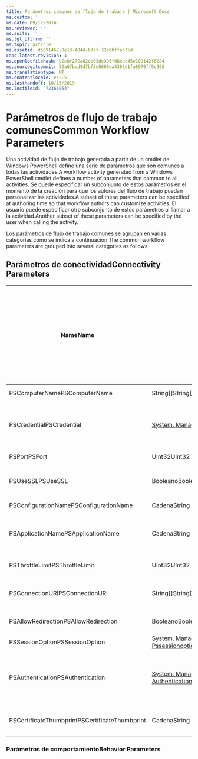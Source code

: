 ```yaml
---
title: Parámetros comunes de flujo de trabajo | Microsoft Docs
ms.custom: ''
ms.date: 09/12/2016
ms.reviewer: ''
ms.suite: ''
ms.tgt_pltfrm: ''
ms.topic: article
ms.assetid: d5891467-8e13-484d-b7af-32e6bffab35d
caps.latest.revision: 4
ms.openlocfilehash: b2e8f272a82ee03de306fd8eac45e109142f6284
ms.sourcegitcommit: 52a67bcd9d7bf3e8600ea4302d1fa8970ff9c998
ms.translationtype: MT
ms.contentlocale: es-ES
ms.lasthandoff: 10/15/2019
ms.locfileid: "72366054"
---
```

# <a name="common-workflow-parameters"></a><span data-ttu-id="a6c19-102">Parámetros de flujo de trabajo comunes</span><span class="sxs-lookup"><span data-stu-id="a6c19-102">Common Workflow Parameters</span></span>

<span data-ttu-id="a6c19-103">Una actividad de flujo de trabajo generada a partir de un cmdlet de Windows PowerShell define una serie de parámetros que son comunes a todas las actividades.</span><span class="sxs-lookup"><span data-stu-id="a6c19-103">A workflow activity generated from a Windows PowerShell cmdlet  defines a number of parameters that common to all activities.</span></span> <span data-ttu-id="a6c19-104">Se puede especificar un subconjunto de estos parámetros en el momento de la creación para que los autores del flujo de trabajo puedan personalizar las actividades.</span><span class="sxs-lookup"><span data-stu-id="a6c19-104">A subset of these parameters can be specified at authoring time so that workflow authors can customize activities.</span></span> <span data-ttu-id="a6c19-105">El usuario puede especificar otro subconjunto de estos parámetros al llamar a la actividad.</span><span class="sxs-lookup"><span data-stu-id="a6c19-105">Another subset of these parameters can be specified by the user when calling the activity.</span></span>

<span data-ttu-id="a6c19-106">Los parámetros de flujo de trabajo comunes se agrupan en varias categorías como se indica a continuación.</span><span class="sxs-lookup"><span data-stu-id="a6c19-106">The common workflow parameters are grouped into several categories as follows.</span></span>

## <a name="connectivity-parameters"></a><span data-ttu-id="a6c19-107">Parámetros de conectividad</span><span class="sxs-lookup"><span data-stu-id="a6c19-107">Connectivity Parameters</span></span>

|<span data-ttu-id="a6c19-108">Name</span><span class="sxs-lookup"><span data-stu-id="a6c19-108">Name</span></span>|<span data-ttu-id="a6c19-109">Tipo</span><span class="sxs-lookup"><span data-stu-id="a6c19-109">Type</span></span>|<span data-ttu-id="a6c19-110">Descripción</span><span class="sxs-lookup"><span data-stu-id="a6c19-110">Description</span></span>|<span data-ttu-id="a6c19-111">¿Se puede especificar el usuario final en tiempo de ejecución?</span><span class="sxs-lookup"><span data-stu-id="a6c19-111">Can be specified by end user at execution time?</span></span>|<span data-ttu-id="a6c19-112">¿Se puede especificar mediante el autor del flujo de trabajo en el momento de la creación?</span><span class="sxs-lookup"><span data-stu-id="a6c19-112">Can be specified by workflow author at authoring time?</span></span>|<span data-ttu-id="a6c19-113">¿Se puede especificar mediante el autor del flujo de trabajo en la creación de instancias?</span><span class="sxs-lookup"><span data-stu-id="a6c19-113">Can be specified by workflow author at instantiation?</span></span>|
|----------|----------|-----------------|-----------------------------------------------------|------------------------------------------------------------|-----------------------------------------------------------|
|<span data-ttu-id="a6c19-114">PSComputerName</span><span class="sxs-lookup"><span data-stu-id="a6c19-114">PSComputerName</span></span>|<span data-ttu-id="a6c19-115">String[]</span><span class="sxs-lookup"><span data-stu-id="a6c19-115">String[]</span></span>|<span data-ttu-id="a6c19-116">Una lista de nombres de equipo para los que se van a iniciar trabajos.</span><span class="sxs-lookup"><span data-stu-id="a6c19-116">A list of computer names for which to launch jobs.</span></span>|<span data-ttu-id="a6c19-117">Sí</span><span class="sxs-lookup"><span data-stu-id="a6c19-117">Yes</span></span>|<span data-ttu-id="a6c19-118">Sí</span><span class="sxs-lookup"><span data-stu-id="a6c19-118">Yes</span></span>|<span data-ttu-id="a6c19-119">Sí</span><span class="sxs-lookup"><span data-stu-id="a6c19-119">Yes</span></span>|
|<span data-ttu-id="a6c19-120">PSCredential</span><span class="sxs-lookup"><span data-stu-id="a6c19-120">PSCredential</span></span>|[<span data-ttu-id="a6c19-121">System. Management. Automation. PSCredential</span><span class="sxs-lookup"><span data-stu-id="a6c19-121">System.Management.Automation.PSCredential</span></span>](/dotnet/api/System.Management.Automation.PSCredential)|<span data-ttu-id="a6c19-122">Credencial de autenticación que se va a usar para iniciar sesión en los equipos especificados por el parámetro PSComputerName.</span><span class="sxs-lookup"><span data-stu-id="a6c19-122">The authentication credential to use to login to the computers specified by the PSComputerName parameter.</span></span> <span data-ttu-id="a6c19-123">Este parámetro es válido solo si se especifica PSComputerName.</span><span class="sxs-lookup"><span data-stu-id="a6c19-123">This parameter is valid only if PSComputerName is specified.</span></span>|<span data-ttu-id="a6c19-124">Sí</span><span class="sxs-lookup"><span data-stu-id="a6c19-124">Yes</span></span>|<span data-ttu-id="a6c19-125">Sí</span><span class="sxs-lookup"><span data-stu-id="a6c19-125">Yes</span></span>|<span data-ttu-id="a6c19-126">Sí</span><span class="sxs-lookup"><span data-stu-id="a6c19-126">Yes</span></span>|
|<span data-ttu-id="a6c19-127">PSPort</span><span class="sxs-lookup"><span data-stu-id="a6c19-127">PSPort</span></span>|<span data-ttu-id="a6c19-128">UInt32</span><span class="sxs-lookup"><span data-stu-id="a6c19-128">UInt32</span></span>|<span data-ttu-id="a6c19-129">Puerto que se va a utilizar para ejecutar el flujo de trabajo.</span><span class="sxs-lookup"><span data-stu-id="a6c19-129">The port to be used to run the workflow.</span></span>|<span data-ttu-id="a6c19-130">Sí</span><span class="sxs-lookup"><span data-stu-id="a6c19-130">Yes</span></span>|<span data-ttu-id="a6c19-131">Sí</span><span class="sxs-lookup"><span data-stu-id="a6c19-131">Yes</span></span>|<span data-ttu-id="a6c19-132">Sí</span><span class="sxs-lookup"><span data-stu-id="a6c19-132">Yes</span></span>|
|<span data-ttu-id="a6c19-133">PSUseSSL</span><span class="sxs-lookup"><span data-stu-id="a6c19-133">PSUseSSL</span></span>|<span data-ttu-id="a6c19-134">Booleano</span><span class="sxs-lookup"><span data-stu-id="a6c19-134">Boolean</span></span>|<span data-ttu-id="a6c19-135">Use el protocolo Capa de sockets seguros (SSL) para establecer una conexión segura con el equipo remoto para ejecutar el flujo de trabajo.</span><span class="sxs-lookup"><span data-stu-id="a6c19-135">Use Secure Sockets Layer (SSL) protocol to establish a secure connection to the remote computer to run the workflow.</span></span>|<span data-ttu-id="a6c19-136">Sí</span><span class="sxs-lookup"><span data-stu-id="a6c19-136">Yes</span></span>|<span data-ttu-id="a6c19-137">Sí</span><span class="sxs-lookup"><span data-stu-id="a6c19-137">Yes</span></span>|<span data-ttu-id="a6c19-138">Sí</span><span class="sxs-lookup"><span data-stu-id="a6c19-138">Yes</span></span>|
|<span data-ttu-id="a6c19-139">PSConfigurationName</span><span class="sxs-lookup"><span data-stu-id="a6c19-139">PSConfigurationName</span></span>|<span data-ttu-id="a6c19-140">Cadena</span><span class="sxs-lookup"><span data-stu-id="a6c19-140">String</span></span>|<span data-ttu-id="a6c19-141">La configuración de sesión utilizada para ejecutar el flujo de trabajo.</span><span class="sxs-lookup"><span data-stu-id="a6c19-141">The session configuration used to run the workflow.</span></span>|<span data-ttu-id="a6c19-142">Sí</span><span class="sxs-lookup"><span data-stu-id="a6c19-142">Yes</span></span>|<span data-ttu-id="a6c19-143">Sí</span><span class="sxs-lookup"><span data-stu-id="a6c19-143">Yes</span></span>|<span data-ttu-id="a6c19-144">Sí</span><span class="sxs-lookup"><span data-stu-id="a6c19-144">Yes</span></span>|
|<span data-ttu-id="a6c19-145">PSApplicationName</span><span class="sxs-lookup"><span data-stu-id="a6c19-145">PSApplicationName</span></span>|<span data-ttu-id="a6c19-146">Cadena</span><span class="sxs-lookup"><span data-stu-id="a6c19-146">String</span></span>|<span data-ttu-id="a6c19-147">La parte del nombre de la aplicación del URI de conexión para la ejecución del flujo de trabajo.</span><span class="sxs-lookup"><span data-stu-id="a6c19-147">The application name portion of the connection URI for the workflow execution.</span></span> <span data-ttu-id="a6c19-148">Use este parámetro solo si no usa el parámetro ConnectionURI.</span><span class="sxs-lookup"><span data-stu-id="a6c19-148">Use this parameter only when you are not using the ConnectionURI parameter.</span></span>|<span data-ttu-id="a6c19-149">Sí</span><span class="sxs-lookup"><span data-stu-id="a6c19-149">Yes</span></span>|<span data-ttu-id="a6c19-150">Sí</span><span class="sxs-lookup"><span data-stu-id="a6c19-150">Yes</span></span>|<span data-ttu-id="a6c19-151">Sí</span><span class="sxs-lookup"><span data-stu-id="a6c19-151">Yes</span></span>|
|<span data-ttu-id="a6c19-152">PSThrottleLimit</span><span class="sxs-lookup"><span data-stu-id="a6c19-152">PSThrottleLimit</span></span>|<span data-ttu-id="a6c19-153">UInt32</span><span class="sxs-lookup"><span data-stu-id="a6c19-153">UInt32</span></span>|<span data-ttu-id="a6c19-154">Número máximo de conexiones simultáneas que se pueden establecer para ejecutar el flujo de trabajo.</span><span class="sxs-lookup"><span data-stu-id="a6c19-154">The maximum number of concurrent connections that can be established to run the workflow.</span></span>|<span data-ttu-id="a6c19-155">Sí</span><span class="sxs-lookup"><span data-stu-id="a6c19-155">Yes</span></span>|<span data-ttu-id="a6c19-156">Por determinar</span><span class="sxs-lookup"><span data-stu-id="a6c19-156">TBD</span></span>|<span data-ttu-id="a6c19-157">Sí</span><span class="sxs-lookup"><span data-stu-id="a6c19-157">Yes</span></span>|
|<span data-ttu-id="a6c19-158">PSConnectionURI</span><span class="sxs-lookup"><span data-stu-id="a6c19-158">PSConnectionURI</span></span>|<span data-ttu-id="a6c19-159">String[]</span><span class="sxs-lookup"><span data-stu-id="a6c19-159">String[]</span></span>|<span data-ttu-id="a6c19-160">Matriz de identificadores URI completos que especifican los puntos de conexión de las sesiones interactivas utilizadas para ejecutar el flujo de trabajo.</span><span class="sxs-lookup"><span data-stu-id="a6c19-160">An array of fully-qualified URIs that specify the endpoints for the interactive sessions used to run the workflow.</span></span>|<span data-ttu-id="a6c19-161">Sí</span><span class="sxs-lookup"><span data-stu-id="a6c19-161">Yes</span></span>|<span data-ttu-id="a6c19-162">Sí</span><span class="sxs-lookup"><span data-stu-id="a6c19-162">Yes</span></span>|<span data-ttu-id="a6c19-163">Sí</span><span class="sxs-lookup"><span data-stu-id="a6c19-163">Yes</span></span>|
|<span data-ttu-id="a6c19-164">PSAllowRedirection</span><span class="sxs-lookup"><span data-stu-id="a6c19-164">PSAllowRedirection</span></span>|<span data-ttu-id="a6c19-165">Booleano</span><span class="sxs-lookup"><span data-stu-id="a6c19-165">Boolean</span></span>|<span data-ttu-id="a6c19-166">Especifica si se permite la redirección de esta conexión a un URI alternativo para ejecutar el flujo de trabajo.</span><span class="sxs-lookup"><span data-stu-id="a6c19-166">Specifies whether to allow redirection of this connection to an alternate URI to run the workflow.</span></span>|<span data-ttu-id="a6c19-167">Sí</span><span class="sxs-lookup"><span data-stu-id="a6c19-167">Yes</span></span>|<span data-ttu-id="a6c19-168">Sí</span><span class="sxs-lookup"><span data-stu-id="a6c19-168">Yes</span></span>|<span data-ttu-id="a6c19-169">Sí</span><span class="sxs-lookup"><span data-stu-id="a6c19-169">Yes</span></span>|
|<span data-ttu-id="a6c19-170">PSSessionOption</span><span class="sxs-lookup"><span data-stu-id="a6c19-170">PSSessionOption</span></span>|[<span data-ttu-id="a6c19-171">System. Management. Automation. Remoting. Pssessionoption</span><span class="sxs-lookup"><span data-stu-id="a6c19-171">System.Management.Automation.Remoting.Pssessionoption</span></span>](/dotnet/api/System.Management.Automation.Remoting.PSSessionOption)|<span data-ttu-id="a6c19-172">Opciones avanzadas de la sesión usada para ejecutar el flujo de trabajo.</span><span class="sxs-lookup"><span data-stu-id="a6c19-172">Advanced options for the session used to run the workflow.</span></span>|<span data-ttu-id="a6c19-173">Sí</span><span class="sxs-lookup"><span data-stu-id="a6c19-173">Yes</span></span>|<span data-ttu-id="a6c19-174">Sí</span><span class="sxs-lookup"><span data-stu-id="a6c19-174">Yes</span></span>|<span data-ttu-id="a6c19-175">Sí</span><span class="sxs-lookup"><span data-stu-id="a6c19-175">Yes</span></span>|
|<span data-ttu-id="a6c19-176">PSAuthentication</span><span class="sxs-lookup"><span data-stu-id="a6c19-176">PSAuthentication</span></span>|[<span data-ttu-id="a6c19-177">System. Management. Automation. espacios de Authenticationmechanism.</span><span class="sxs-lookup"><span data-stu-id="a6c19-177">System.Management.Automation.Runspaces.Authenticationmechanism</span></span>](/dotnet/api/System.Management.Automation.Runspaces.AuthenticationMechanism)|<span data-ttu-id="a6c19-178">Un valor de la enumeración [System. Management. Automation. espacios de Authenticationmechanism](/dotnet/api/System.Management.Automation.Runspaces.AuthenticationMechanism) que especifica el mecanismo de autenticación usado para autenticar las credenciales del usuario.</span><span class="sxs-lookup"><span data-stu-id="a6c19-178">A value of the [System.Management.Automation.Runspaces.Authenticationmechanism](/dotnet/api/System.Management.Automation.Runspaces.AuthenticationMechanism) enumeration that specifies the authentication mechanism used to authenticate the user's credentials.</span></span>|<span data-ttu-id="a6c19-179">Sí</span><span class="sxs-lookup"><span data-stu-id="a6c19-179">Yes</span></span>|<span data-ttu-id="a6c19-180">Sí</span><span class="sxs-lookup"><span data-stu-id="a6c19-180">Yes</span></span>|<span data-ttu-id="a6c19-181">Sí</span><span class="sxs-lookup"><span data-stu-id="a6c19-181">Yes</span></span>|
|<span data-ttu-id="a6c19-182">PSCertificateThumbprint</span><span class="sxs-lookup"><span data-stu-id="a6c19-182">PSCertificateThumbprint</span></span>|<span data-ttu-id="a6c19-183">Cadena</span><span class="sxs-lookup"><span data-stu-id="a6c19-183">String</span></span>|<span data-ttu-id="a6c19-184">El certificado de clave pública digital (X509) de una cuenta de usuario que tiene permiso para ejecutar el flujo de trabajo.</span><span class="sxs-lookup"><span data-stu-id="a6c19-184">The digital public key certificate (X509) of a user account that has permission to run the workflow.</span></span>|<span data-ttu-id="a6c19-185">Sí</span><span class="sxs-lookup"><span data-stu-id="a6c19-185">Yes</span></span>|<span data-ttu-id="a6c19-186">Sí</span><span class="sxs-lookup"><span data-stu-id="a6c19-186">Yes</span></span>|<span data-ttu-id="a6c19-187">Sí</span><span class="sxs-lookup"><span data-stu-id="a6c19-187">Yes</span></span>|

### <a name="behavior-parameters"></a><span data-ttu-id="a6c19-188">Parámetros de comportamiento</span><span class="sxs-lookup"><span data-stu-id="a6c19-188">Behavior Parameters</span></span>